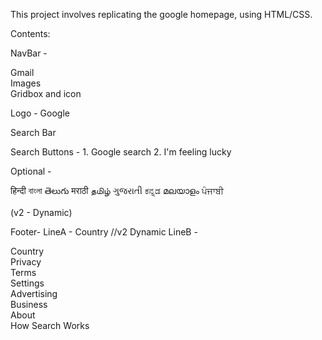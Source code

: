 This project involves replicating the google homepage, using HTML/CSS.

Contents:

NavBar -         
        <div>Gmail</div>
        <div>Images</div>
        Gridbox and icon
        

Logo - Google

Search Bar

Search Buttons - 1. Google search 2. I'm feeling lucky

Optional - <p>हिन्दी বাংলা తెలుగు मराठी தமிழ் ગુજરાતી ಕನ್ನಡ മലയാളം ਪੰਜਾਬੀ</p> (v2 - Dynamic)

Footer-
LineA - Country //v2 Dynamic
LineB - 
        <div>Country</div>
        <div>Privacy</div>
        <div>Terms</div>
        <div>Settings</div>
        <div>Advertising</div>
        <div>Business</div>
        <div>About</div>
        <div>How Search Works</div>

